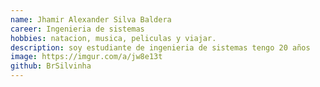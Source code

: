 ```yaml
---
name: Jhamir Alexander Silva Baldera
career: Ingenieria de sistemas  
hobbies: natacion, musica, peliculas y viajar.
description: soy estudiante de ingenieria de sistemas tengo 20 años 
image: https://imgur.com/a/jw8e13t
github: BrSilvinha
---
```

